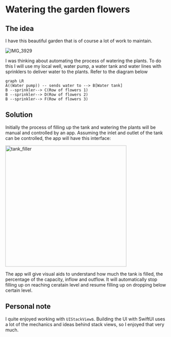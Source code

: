 # Watering the garden flowers
## The idea
I have this beautiful garden that is of course a lot of work to maintain. 

![IMG_3929](https://user-images.githubusercontent.com/9898301/71806416-6d374d80-3071-11ea-8e39-544c99b28cdf.jpg)

I was thinking about automating the process of watering the plants.
To do this I will use my local well, water pump, a water tank and water lines with sprinklers to deliver water to the plants. Refer to the diagram below

```mermaid
graph LR
A((Water pump)) -- sends water to --> B[Water tank]
B --sprinkler--> C(Row of flowers 1)
B --sprinkler--> D(Row of flowers 2)
B --sprinkler--> F(Row of flowers 3)
```

## Solution
Initially the process of filling up the tank and watering the plants will be manual and controlled by an app. Assuming the inlet and outlet of the tank can be controlled, the app will have this interface:

<img width="377" alt="tank_filler" src="https://user-images.githubusercontent.com/9898301/71806085-90adc880-3070-11ea-9f37-4ad7458574f9.png">

The app will give visual aids to understand how much the tank is filled, the percentage of the capacity, inflow and outflow. It will automatically stop filling up on reaching ceratain level and resume filling up on dropping below certain level.

## Personal note
I quite enjoyed working with `UIStackView`s. Building the UI with SwiftUI uses a lot of the mechanics and ideas behind stack views, so I enjoyed that very much.
